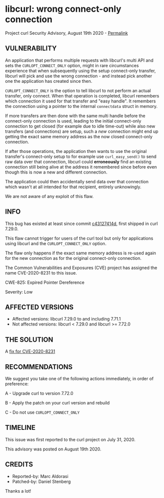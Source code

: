 libcurl: wrong connect-only connection
======================================

Project curl Security Advisory, August 19th 2020 -
[Permalink](https://curl.se/docs/CVE-2020-8231.html)

VULNERABILITY
-------------

An application that performs multiple requests with libcurl's multi API and
sets the `CURLOPT_CONNECT_ONLY` option, might in rare circumstances experience
that when subsequently using the setup connect-only transfer, libcurl will
pick and use the wrong connection - and instead pick another one the
application has created since then.

`CURLOPT_CONNECT_ONLY` is the option to tell libcurl to not perform an actual
transfer, only connect. When that operation is completed, libcurl remembers
which connection it used for that transfer and "easy handle". It remembers the
connection using a pointer to the internal `connectdata` struct in memory.

If more transfers are then done with the same multi handle before the
connect-only connection is used, leading to the initial connect-only
connection to get closed (for example due to idle time-out) while also new
transfers (and connections) are setup, such a *new* connection might end up
getting the exact same memory address as the now closed connect-only
connection.

If after those operations, the application then wants to use the original
transfer's connect-only setup to for example use `curl_easy_send()` to send
raw data over that connection, libcurl could **erroneously** find an existing
connection still being alive at the address it remembered since before even
though this is now a new and different connection.

The application could then accidentally send data over that connection which
wasn't at all intended for that recipient, entirely unknowingly.

We are not aware of any exploit of this flaw.

INFO
----

This bug has existed at least since commit
[c43127414d](https://github.com/curl/curl/commit/c43127414d), first shipped in
curl 7.29.0.

This flaw cannot trigger for users of the curl tool but only for applications
using libcurl and the `CURLOPT_CONNECT_ONLY` option.

The flaw only happens if the exact same memory address is re-used again for
the new connection as for the original connect-only connection.

The Common Vulnerabilities and Exposures (CVE) project has assigned the name
CVE-2020-8231 to this issue.

CWE-825: Expired Pointer Dereference

Severity: Low

AFFECTED VERSIONS
-----------------

- Affected versions: libcurl 7.29.0 to and including 7.71.1
- Not affected versions: libcurl < 7.29.0 and libcurl >= 7.72.0

THE SOLUTION
------------

A [fix for CVE-2020-8231](https://github.com/curl/curl/commit/3c9e021f86872baae412a427e807fbfa2f3e8)

RECOMMENDATIONS
--------------

We suggest you take one of the following actions immediately, in order of
preference:

 A - Upgrade curl to version 7.72.0

 B - Apply the patch on your curl version and rebuild

 C - Do not use `CURLOPT_CONNECT_ONLY`

TIMELINE
--------

This issue was first reported to the curl project on July 31, 2020.

This advisory was posted on August 19th 2020.

CREDITS
-------

- Reported-by: Marc Aldorasi
- Patched-by: Daniel Stenberg

Thanks a lot!
